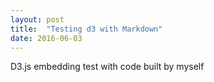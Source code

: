 ```yaml
---
layout: post
title:  "Testing d3 with Markdown"
date: 2016-06-03
---
```


D3.js embedding test with code built by myself

<style>

div.example {
  font-family: "Helvetica Neue", Helvetica, Arial, sans-serif;
}

.box {
  font: 10px sans-serif;
}

.box line,
.box rect,
.box circle {
  fill: #fff;
  stroke: #000;
  stroke-width: 1.5px;
}

.box .center {
  stroke-dasharray: 3,3;
}

.box .outlier {
  fill: none;
  stroke: #ccc;
}

</style>

<script src="//d3js.org/d3.v3.min.js"></script>
<script src="http://bl.ocks.org/mbostock/raw/4061502/0a200ddf998aa75dfdb1ff32e16b680a15e5cb01/box.js"></script>
<script>


var margin = {top: 10, right: 60, bottom: 100, left: 150},
    width = 960 - margin.left - margin.right,
    height = 500 - margin.top - margin.bottom;

var chart = d3.box()
    .width(width)
    .height(height);

var x = d3.scale.linear()
    .range([0, width]);

var y = d3.scale.ordinal()
    .rangeRoundBands([0, height], 0.1);

var xAxis = d3.svg.axis()
    .scale(x)
    .orient("bottom");

var yAxis = d3.svg.axis()
    .scale(y)
    .orient("left")
    .tickSize(0)
    .tickPadding(6);

var svg = d3.select("div#example").append("svg")
    .attr("class", "box")
    .attr("width", width + margin.left + margin.right)
    .attr("height", height + margin.top + margin.bottom)
  .append("g")
    .attr("transform", "translate(" + margin.left + "," + margin.top + ")");

d3.csv("/data/dataibt.csv", type, function (error, data) {
  x.domain(d3.extent(data, function(d) {return d.value; })).nice();
  y.domain(data.map(function(d) {return d.name; }));

  svg.selectAll(".bar")
      .data(data)
    .enter().append("rect")
      .attr("class", function(d) { return "bar bar--" + (d.value < 0 ? "negative" : "positive"); })
      .attr("x", function(d) { return x(Math.min(0, d.value)); })
      .attr("y", function(d) { return y(d.name); })
      .attr("width", function(d) { return Math.abs(x(d.value) - x(0)); })
      .attr("height", y.rangeBand());

  svg.append("g")
      .attr("class", "x axis")
      .attr("transform", "translate(0," + height + ")")
      .call(xAxis)
      
  svg.append("g")
      .attr("class", "y axis")
      .attr("transform", "translate(" + x(0) + ",0)")
      .call(yAxis);  
});

function type(d) {
  d.value = +d.value;
  return d;
}

</script>

<div id="example"></div>

